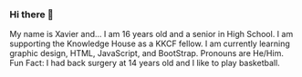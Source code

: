 ### Hi there 👋

My name is Xavier and...
I am 16 years old and a senior in High School.
I am supporting the Knowledge House as a KKCF fellow.
I am currently learning graphic design, HTML, JavaScript, and BootStrap.
Pronouns are He/Him.
Fun Fact: I had back surgery at 14 years old and I like to play basketball.
<!--
**XavMontana/XavMontana** is a ✨ _special_ ✨ repository because its `README.md` (this file) appears on your GitHub profile.

Here are some ideas to get you started:

- 🔭 I’m currently working on ...
- 🌱 I’m currently learning ...
- 👯 I’m looking to collaborate on ...
- 🤔 I’m looking for help with ...
- 💬 Ask me about ...
- 📫 How to reach me: ...
- 😄 Pronouns: ...
- ⚡ Fun fact: ...
-->
